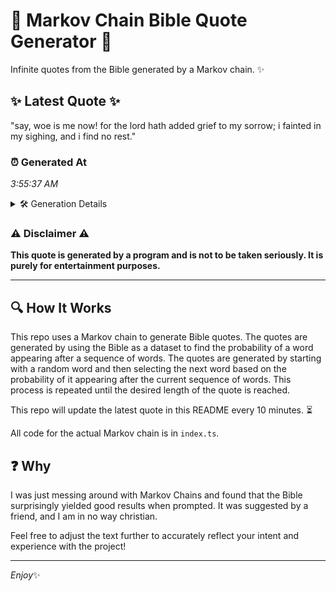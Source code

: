 # 📖 Markov Chain Bible Quote Generator 📖

Infinite quotes from the Bible generated by a Markov chain. ✨

## ✨ Latest Quote ✨
"say, woe is me now! for the lord hath added grief to my sorrow; i fainted in my sighing, and i find no rest."

### ⏰ Generated At
*3:55:37 AM*

<details>
    <summary>🛠️ Generation Details</summary>
    <p>
        <strong>🌱 Seed:</strong> say,<br>
        <strong>🔄 Iterations:</strong> 23<br>
        <strong>📜 Context History:</strong><br>[ say, ]: woe<br>[ say,, woe ]: is<br>[ say,, woe, is ]: me<br>[ say,, woe, is, me ]: now!<br>[ say,, woe, is, me, now! ]: for<br>[ say,, woe, is, me, now!, for ]: the<br>[ woe, is, me, now!, for, the ]: lord<br>[ is, me, now!, for, the, lord ]: hath<br>[ me, now!, for, the, lord, hath ]: added<br>[ now!, for, the, lord, hath, added ]: grief<br>[ for, the, lord, hath, added, grief ]: to<br>[ the, lord, hath, added, grief, to ]: my<br>[ lord, hath, added, grief, to, my ]: sorrow;<br>[ hath, added, grief, to, my, sorrow; ]: i<br>[ added, grief, to, my, sorrow;, i ]: fainted<br>[ grief, to, my, sorrow;, i, fainted ]: in<br>[ to, my, sorrow;, i, fainted, in ]: my<br>[ my, sorrow;, i, fainted, in, my ]: sighing,<br>[ sorrow;, i, fainted, in, my, sighing, ]: and<br>[ i, fainted, in, my, sighing,, and ]: i<br>[ fainted, in, my, sighing,, and, i ]: find<br>[ in, my, sighing,, and, i, find ]: no<br>[ my, sighing,, and, i, find, no ]: rest.<br>
    </p>
</details>

### ⚠️ Disclaimer ⚠️
**This quote is generated by a program and is not to be taken seriously. It is purely for entertainment purposes.**

---

## 🔍 How It Works

This repo uses a Markov chain to generate Bible quotes. The quotes are generated by using the Bible as a dataset to find the probability of a word appearing after a sequence of words. The quotes are generated by starting with a random word and then selecting the next word based on the probability of it appearing after the current sequence of words. This process is repeated until the desired length of the quote is reached.

This repo will update the latest quote in this README every 10 minutes. ⏳

All code for the actual Markov chain is in `index.ts`.

## ❓ Why

I was just messing around with Markov Chains and found that the Bible surprisingly yielded good results when prompted. 
It was suggested by a friend, and I am in no way christian.

Feel free to adjust the text further to accurately reflect your intent and experience with the project!

---

*Enjoy*✨
